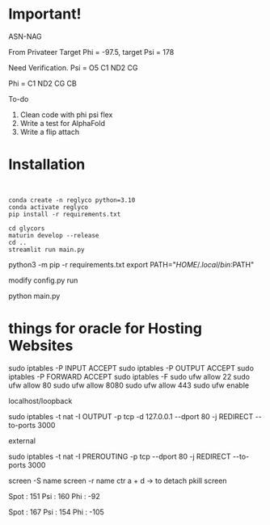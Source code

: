 # Important!
ASN-NAG

From Privateer 
Target Phi = -97.5, target Psi = 178

Need Verification.
Psi = O5 C1 ND2 CG

Phi = C1 ND2 CG CB


To-do
1. Clean code with phi psi flex
2. Write a test for AlphaFold
3. Write a flip attach


# Installation


```


conda create -n reglyco python=3.10
conda activate reglyco
pip install -r requirements.txt

cd glycors
maturin develop --release
cd ..
streamlit run main.py
```

python3 -m pip -r requirements.txt
export PATH="$HOME/.local/bin:$PATH"


modify config.py 
run

python main.py






# things for oracle for Hosting Websites
sudo iptables -P INPUT ACCEPT
sudo iptables -P OUTPUT ACCEPT
sudo iptables -P FORWARD ACCEPT
sudo iptables -F
sudo ufw allow 22
sudo ufw allow 80
sudo ufw allow 8080
sudo ufw allow 443
sudo ufw enable


localhost/loopback

sudo iptables -t nat -I OUTPUT -p tcp -d 127.0.0.1 --dport 80 -j REDIRECT --to-ports 3000

external

sudo iptables -t nat -I PREROUTING -p tcp --dport 80 -j REDIRECT --to-ports 3000


screen -S name
screen -r name
ctr a + d   -> to detach
pkill screen





Spot : 151 Psi : 160 Phi : -92

Spot : 167 Psi : 154 Phi : -105